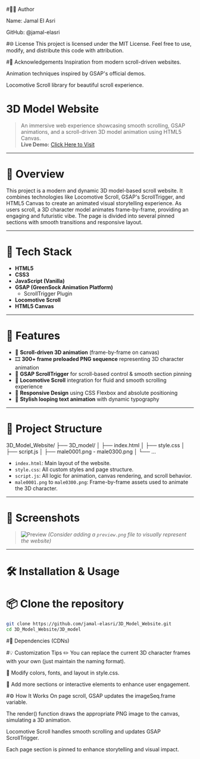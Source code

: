 #🙋‍♂️ Author

Name: Jamal El Asri

GitHub: @jamal-elasri

#🌐 License
This project is licensed under the MIT License.
Feel free to use, modify, and distribute this code with attribution.


#📣 Acknowledgements
Inspiration from modern scroll-driven websites.

Animation techniques inspired by GSAP's official demos.

Locomotive Scroll library for beautiful scroll experience.



# 3D Model Website

> An immersive web experience showcasing smooth scrolling, GSAP animations, and a scroll-driven 3D model animation using HTML5 Canvas.  
> **Live Demo:** [Click Here to Visit](https://jamal-elasri.github.io/3D_Model_Website/3D_model)

---

# 🎯 Overview

This project is a modern and dynamic 3D model-based scroll website. It combines technologies like Locomotive Scroll, GSAP's ScrollTrigger, and HTML5 Canvas to create an animated visual storytelling experience. As users scroll, a 3D character model animates frame-by-frame, providing an engaging and futuristic vibe. The page is divided into several pinned sections with smooth transitions and responsive layout.

---

# 🧰 Tech Stack

- **HTML5**
- **CSS3**
- **JavaScript (Vanilla)**
- **GSAP (GreenSock Animation Platform)**
  - ScrollTrigger Plugin
- **Locomotive Scroll**
- **HTML5 Canvas**

---

# 🚀 Features

- 📜 **Scroll-driven 3D animation** (frame-by-frame on canvas)
- 🎞️ **300+ frame preloaded PNG sequence** representing 3D character animation
- 🔗 **GSAP ScrollTrigger** for scroll-based control & smooth section pinning
- 🌊 **Locomotive Scroll** integration for fluid and smooth scrolling experience
- 🧠 **Responsive Design** using CSS Flexbox and absolute positioning
- 🎨 **Stylish looping text animation** with dynamic typography

---

# 📂 Project Structure
3D_Model_Website/
├── 3D_model/
│ ├── index.html
│ ├── style.css
│ ├── script.js
│ ├── male0001.png - male0300.png
│ └── ...


- `index.html`: Main layout of the website.
- `style.css`: All custom styles and page structure.
- `script.js`: All logic for animation, canvas rendering, and scroll behavior.
- `male0001.png` to `male0300.png`: Frame-by-frame assets used to animate the 3D character.

---

# 📸 Screenshots

> ![Preview](https://jamal-elasri.github.io/3D_Model_Website/preview.png)
> *(Consider adding a `preview.png` file to visually represent the website)*

---

# 🛠️ Installation & Usage

# 📦 Clone the repository

```bash
git clone https://github.com/jamal-elasri/3D_Model_Website.git
cd 3D_Model_Website/3D_model
```

#📌 Dependencies (CDNs)
<!-- Locomotive Scroll -->
<link rel="stylesheet" href="https://cdn.jsdelivr.net/npm/locomotive-scroll@3.5.4/dist/locomotive-scroll.css">
<script src="https://cdn.jsdelivr.net/npm/locomotive-scroll@3.5.4/dist/locomotive-scroll.js"></script>

<!-- GSAP and ScrollTrigger -->
<script src="https://cdnjs.cloudflare.com/ajax/libs/gsap/3.11.5/gsap.min.js"></script>
<script src="https://cdnjs.cloudflare.com/ajax/libs/gsap/3.11.5/ScrollTrigger.min.js"></script>

#💡 Customization Tips
✏️ You can replace the current 3D character frames with your own (just maintain the naming format).

🎨 Modify colors, fonts, and layout in style.css.

🧩 Add more sections or interactive elements to enhance user engagement.


#⚙️ How It Works
On page scroll, GSAP updates the imageSeq.frame variable.

The render() function draws the appropriate PNG image to the canvas, simulating a 3D animation.

Locomotive Scroll handles smooth scrolling and updates GSAP ScrollTrigger.

Each page section is pinned to enhance storytelling and visual impact.
